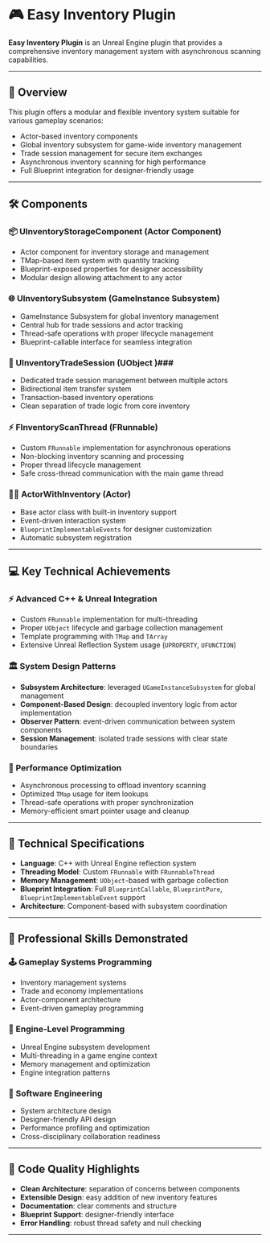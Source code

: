 # 🎮 Easy Inventory Plugin

**Easy Inventory Plugin** is an Unreal Engine plugin that provides a comprehensive inventory management system with asynchronous scanning capabilities.

---

## 🧩 Overview

This plugin offers a modular and flexible inventory system suitable for various gameplay scenarios:

- Actor-based inventory components  
- Global inventory subsystem for game-wide inventory management  
- Trade session management for secure item exchanges  
- Asynchronous inventory scanning for high performance  
- Full Blueprint integration for designer-friendly usage  

---

## 🛠️ Components

### 📦 UInventoryStorageComponent (Actor Component) ###
- Actor component for inventory storage and management  
- TMap-based item system with quantity tracking  
- Blueprint-exposed properties for designer accessibility  
- Modular design allowing attachment to any actor  

### 🌐 UInventorySubsystem (GameInstance Subsystem) ###  
- GameInstance Subsystem for global inventory management  
- Central hub for trade sessions and actor tracking  
- Thread-safe operations with proper lifecycle management  
- Blueprint-callable interface for seamless integration  

### 🤝 UInventoryTradeSession (UObject )### 
- Dedicated trade session management between multiple actors  
- Bidirectional item transfer system  
- Transaction-based inventory operations  
- Clean separation of trade logic from core inventory  

### ⚡ FInventoryScanThread (FRunnable) ### 
- Custom `FRunnable` implementation for asynchronous operations  
- Non-blocking inventory scanning and processing  
- Proper thread lifecycle management  
- Safe cross-thread communication with the main game thread  

### 🧑‍🚀 ActorWithInventory (Actor) ###
- Base actor class with built-in inventory support  
- Event-driven interaction system  
- `BlueprintImplementableEvents` for designer customization  
- Automatic subsystem registration  

---

## 💻 Key Technical Achievements

### ⚡ Advanced C++ & Unreal Integration
- Custom `FRunnable` implementation for multi-threading  
- Proper `UObject` lifecycle and garbage collection management  
- Template programming with `TMap` and `TArray`  
- Extensive Unreal Reflection System usage (`UPROPERTY`, `UFUNCTION`)  

### 🏛️ System Design Patterns
- **Subsystem Architecture**: leveraged `UGameInstanceSubsystem` for global management  
- **Component-Based Design**: decoupled inventory logic from actor implementation  
- **Observer Pattern**: event-driven communication between system components  
- **Session Management**: isolated trade sessions with clear state boundaries  

### 🚀 Performance Optimization
- Asynchronous processing to offload inventory scanning  
- Optimized `TMap` usage for item lookups  
- Thread-safe operations with proper synchronization  
- Memory-efficient smart pointer usage and cleanup  

---

## 🔧 Technical Specifications

- **Language**: C++ with Unreal Engine reflection system  
- **Threading Model**: Custom `FRunnable` with `FRunnableThread`  
- **Memory Management**: `UObject`-based with garbage collection  
- **Blueprint Integration**: Full `BlueprintCallable`, `BlueprintPure`, `BlueprintImplementableEvent` support  
- **Architecture**: Component-based with subsystem coordination  

---

## 🎯 Professional Skills Demonstrated

### 🕹️ Gameplay Systems Programming
- Inventory management systems  
- Trade and economy implementations  
- Actor-component architecture  
- Event-driven gameplay programming  

### 🔧 Engine-Level Programming
- Unreal Engine subsystem development  
- Multi-threading in a game engine context  
- Memory management and optimization  
- Engine integration patterns  

### 💼 Software Engineering
- System architecture design  
- Designer-friendly API design  
- Performance profiling and optimization  
- Cross-disciplinary collaboration readiness  

---

## 📁 Code Quality Highlights
- **Clean Architecture**: separation of concerns between components  
- **Extensible Design**: easy addition of new inventory features  
- **Documentation**: clear comments and structure  
- **Blueprint Support**: designer-friendly interface  
- **Error Handling**: robust thread safety and null checking  

---

